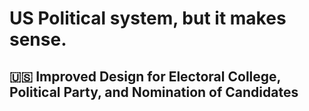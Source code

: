 # US Political system, but it makes sense.
## 🇺🇸 Improved Design for Electoral College, Political Party, and Nomination of Candidates
